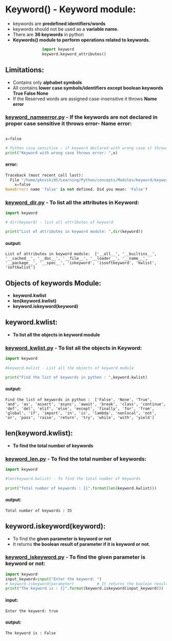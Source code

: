 # Keyword() - Keyword module:

- keywords are **predefined identifiers/words**
- keywords should not be used as a **variable name.**
- There are **36 keywords** in python
- **Keywords() module to perform operations related to keywords.**
```python
                import keyword
                keyword.keyword_attributes() 
```

## Limitations:

- Contains only **alphabet symbols**
- All contains **lower case symbols/identifiers except boolean keywords**
        **True False None**
- If the Reserved words are assigned case-insensitive it throws **Name error**

### [keyword_nameerror.py](https://github.com/pknviki95/Python/tree/main/concepts/Modules/keyword/keyword_nameerror.py) - If the keywords are not declared in proper case sensitive it throws error- Name error:

```python

x=false

# Python case sensitive ; if keyword declared with wrong case it throws Nameerror
print("Keyword with wrong case throws error: ",x)
```
#### error:

```python
Traceback (most recent call last):
  File "/home/pknviki95/Learning/Python/concepts/Modules/keyword/keyword_nameerror.py", line 5, in <module>
    x=false
NameError: name 'false' is not defined. Did you mean: 'False'?
```

### [keyword_dir.py](https://github.com/pknviki95/Python/tree/main/concepts/Modules/keyword/keyword_dir.py) - To list all the attributes in Keyword:
```python
import keyword

# dir(keyword) - list all attributes of keyword

print("List of attributes in keyword module: ",dir(keyword))
```
#### output:
```
List of attributes in keyword module:  ['__all__', '__builtins__', '__cached__', '__doc__', '__file__', '__loader__', '__name__', '__package__', '__spec__', 'iskeyword', 'issoftkeyword', 'kwlist', 'softkwlist']
```
## Objects of keywords Module:

- **keyword.kwlist**
- **len(keyword.kwlist)**
- **keyword.iskeyword(keyword)**

## keyword.kwlist:

- **To list all the objects in keyword module**

### [keyword_kwlist.py](https://github.com/pknviki95/Python/tree/main/concepts/Modules/keyword/keyword_kwlist.py) - To list all the objects in Keyword:

```python
import keyword
        
#keyword.kwlist - List all the objects of keyword module

print("Find the list of keywords in python : ",keyword.kwlist)
```
#### output:
```
Find the list of keywords in python :  ['False', 'None', 'True', 'and', 'as', 'assert', 'async', 'await', 'break', 'class', 'continue', 'def', 'del', 'elif', 'else', 'except', 'finally', 'for', 'from', 'global', 'if', 'import', 'in', 'is', 'lambda', 'nonlocal', 'not', 'or', 'pass', 'raise', 'return', 'try', 'while', 'with', 'yield']
```                
## len(keyword.kwlist):

- **To find the total number of keywords**

### [keyword_len.py](https://github.com/pknviki95/Python/tree/main/concepts/Modules/keyword/keyword_len.py) -  To find the total number of keywords:

```python
import keyword

#len(keyword.kwlist) - To find the total number of keywords
        
print("Total number of keywords : {}".format(len(keyword.kwlist)))
```
#### output:
```
Total number of keywords : 35
```
## keyword.iskeyword(keyword):

- To find the **given parameter is keyword or not**
- It returns **the boolean result of parameter if it is keyword or not**.

### [keyword_iskeyword.py](https://github.com/pknviki95/Python/tree/main/concepts/Modules/keyword/keyword_iskeyword.py) - To find the given parameter is keyword or not:

```python
import keyword
input_keyword=input("Enter the keyword: ")
# keyword.iskeyword(parameter)          # It returns the boolean result of parameter if it is keyword or not.
print("The keyword is : {}".format(keyword.iskeyword(input_keyword))) 
```     

#### input:
```
Enter the keyword: true
```
#### output:
```
The keyword is : False
```


